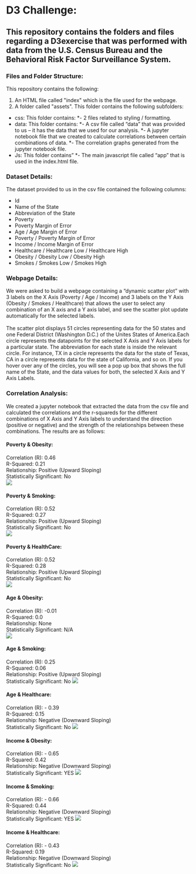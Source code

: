 # D3 Challenge:

## This repository contains the folders and files regarding a D3exercise that was performed with data from the U.S. Census Bureau and the Behavioral Risk Factor Surveillance System. 

### Files and Folder Structure:
This repository contains the following:
1.	An HTML file called "index" which is the file used for the webpage.
2.	A folder called "assets". 
This folder contains the following subfolders:
* css: This folder contains:
*- 2 files related to styling / formatting.
* data: This folder contains:
*- A csv file called “data” that was provided to us – it has the data that we used for our analysis. 
*- A jupyter notebook file that we created to calculate correlations between certain combinations of data. 
*- The correlation graphs generated from the jupyter notebook file.
* Js: This folder contains”
*- The main javascript file called “app” that is used in the index.html file.

### Dataset Details:
The dataset provided to us in the csv file contained the following columns:
* Id
* Name of the State
* Abbreviation of the State
* Poverty 
* Poverty Margin of Error
* Age / Age Margin of Error
* Poverty / Poverty Margin of Error
* Income / Income Margin of Error
* Healthcare / Healthcare Low / Healthcare High
* Obesity / Obesity Low / Obesity High
* Smokes / Smokes Low / Smokes High

### Webpage Details:
We were asked to build a webpage containing a “dynamic scatter plot” with 3 labels on the X Axis (Poverty / Age / Income) and 3 labels on the Y Axis (Obesity / Smokes / Healthcare) that allows the user to select any combination of an X axis and a Y axis label, and see the scatter plot update automatically for the selected labels. 
<br>
<br>
The scatter plot displays 51 circles representing data for the 50 states and one Federal District (Washington D.C.) of the Unites States of America.Each circle represents the datapoints for the selected X Axis and Y Axis labels for a particular state. The abbreviation for each state is inside the relevant circle. For instance, TX in a circle represents the data for the state of Texas, CA in a circle represents data for the state of California, and so on. If you hover over any of the circles, you will see a pop up box that shows the full name of the State, and the data values for both, the selected X Axis and Y Axis Labels.

### Correlation Analysis:
We created a jupyter notebook that extracted the data from the csv file and calculated the correlations and the r-squareds for the different combinations of X Axis and Y Axis labels to understand the direction (positive or negative) and the strength of the relationships between these combinations. The results are as follows:
<br>
#### Poverty & Obesity: 
Correlation (R): 0.46
<br>
R-Squared: 0.21
<br> 
Relationship: Positive (Upward Sloping)
<br>
Statistically Significant: No
<br>
![](images/Correlation_Analysis_Poverty_vs_Obesity.png)

#### Poverty & Smoking:               
Correlation (R): 0.52
<br>
R-Squared: 0.27
<br> 
Relationship: Positive (Upward Sloping)
<br>
Statistically Significant: No
<br>
![](images/Correlation_Analysis_Poverty_vs_Smoking.png)

#### Poverty & HealthCare: 
Correlation (R): 0.52
<br>
R-Squared: 0.28
<br>
Relationship: Positive (Upward Sloping)
<br>
Statistically Significant: No
<br>
![](images/Correlation_Analysis_Poverty_vs_Healthcare.png)

#### Age & Obesity:
Correlation (R): -0.01
<br>
R-Squared: 0.0
<br> 
Relationship: None
<br>
Statistically Significant: N/A
<br>
![](images/Correlation_Analysis_Age_vs_Obesity.png)

#### Age & Smoking:
Correlation (R): 0.25
<br>
R-Squared: 0.06
<br>
Relationship: Positive (Upward Sloping)
<br>
Statistically Significant: No
![](images/Correlation_Analysis_Age_vs_Smoking.png)

#### Age & Healthcare:
Correlation (R): - 0.39
<br>
R-Squared: 0.15
<br>
Relationship: Negative (Downward Sloping)
<br>
Statistically Significant: No
![](images/Correlation_Analysis_Age_vs_Healthcare.png)

#### Income & Obesity:
Correlation (R): - 0.65
<br>
R-Squared: 0.42
<br>
Relationship: Negative (Downward Sloping)
<br>
Statistically Significant: YES
![](images/Correlation_Analysis_Income_vs_Obesity.png)

#### Income & Smoking:
Correlation (R): - 0.66
<br>
R-Squared: 0.44
<br>
Relationship: Negative (Downward Sloping)
<br>
Statistically Significant: YES
![](images/Correlation_Analysis_Income_vs_Smoking.png)

#### Income & Healthcare:
Correlation (R): - 0.43
<br>
R-Squared: 0.19
<br>
Relationship: Negative (Downward Sloping)
<br>
Statistically Significant: No
![](images/Correlation_Analysis_Income_vs_Healthcare.png)
